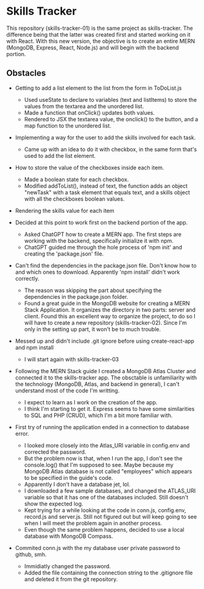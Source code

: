# Skills Tracker

This repository (skills-tracker-01) is the same project as skills-tracker. The difference being that the latter was created first and started working on it with React. With this new version, the objective is to create an entire MERN (MongoDB, Express, React, Node.js) and will begin with the backend portion.

## Obstacles

- Getting to add a list element to the list from the form in ToDoList.js

  - Used useState to declare to variables (text and listItems) to store the values from the textarea and the unordered list.
  - Made a function that onClick() updates both values.
  - Rendered to JSX the textarea value, the onclick() to the button, and a map function to the unordered list.

- Implementing a way for the user to add the skills involved for each task.

  - Came up with an idea to do it with checkbox, in the same form that's used to add the list element.

- How to store the value of the checkboxes inside each item.

  - Made a boolean state for each checkbox.
  - Modified addToList(), instead of text, the function adds an object "newTask" with a task element that equals text, and a skills object with all the checkboxes boolean values.

- Rendering the skills value for each item

- Decided at this point to work first on the backend portion of the app.

  - Asked ChatGPT how to create a MERN app. The first steps are working with the backend, specifically initialize it with npm.
  - ChatGPT guided me through the hole process of 'npm init' and creating the 'package.json' file.

- Can't find the dependencies in the package.json file. Don't know how to and which ones to download. Apparently 'npm install' didn't work correctly.

  - The reason was skipping the part about specifying the dependencies in the package.json folder.
  - Found a great guide in the MongoDB website for creating a MERN Stack Application. It organizes the directory in two parts: server and client. Found this an excellent way to organize the project, to do so I will have to create a new repository (skills-tracker-02). Since I'm only in the setting up part, it won't be to much trouble.

- Messed up and didn't include .git ignore before using create-react-app and npm install

  - I will start again with skills-tracker-03

- Following the MERN Stack guide I created a MongoDB Atlas Cluster and connected it to the skills-tracker app. The obsctable is unfamiliarity with the technology (MongoDB, Atlas, and backend in general), I can't understand most of the code I'm writting.

  - I expect to learn as I work on the creation of the app.
  - I think I'm starting to get it. Express seems to have some similarities to SQL and PHP (CRUD), which I'm a bit more familiar with.

- First try of running the application ended in a connection to database error.

  - I looked more closely into the Atlas_URI variable in config.env and corrected the password.
  - But the problem now is that, when I run the app, I don't see the console.log() that I'm supposed to see. Maybe because my MongoDB Atlas database is not called "employees" which appears to be specified in the guide's code.
  - Apparently I don't have a database jet, lol.
  - I downloaded a few sample databases, and changed the ATLAS_URI variable so that it has one of the databases included. Still doesn't show the expected log.
  - Kept trying for a while looking at the code in conn.js, config.env, record.js and server.js. Still not figured out but will keep going to see when I will meet the problem again in another process.
  - Even though the same problem happens, decided to use a local database with MongoDB Compass.

- Commited conn.js with the my database user private password to github, smh.
  - Immidiatly changed the password.
  - Added the file containing the connection string to the .gitignore file and deleted it from the git repository.
